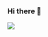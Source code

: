 ### Hi there 👋
<img align="left" src="https://github-readme-stats.vercel.app/api?username=lilywang711&show_icons=true&icon_color=0366d6&text_color=24292e&bg_color=ffffff&hide_title=true" />

<!--
**lilywang711/lilywang711** is a ✨ _special_ ✨ repository because its `README.md` (this file) appears on your GitHub profile.

Here are some ideas to get you started:

- 🔭 I’m currently working on ...
- 🌱 I’m currently learning ...
- 👯 I’m looking to collaborate on ...
- 🤔 I’m looking for help with ...
- 💬 Ask me about ...
- 📫 How to reach me: ...
- 😄 Pronouns: ...
- ⚡ Fun fact: ...
-->
